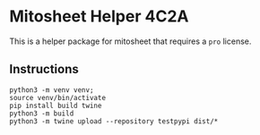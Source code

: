 # Mitosheet Helper 4C2A

This is a helper package for mitosheet that requires a `pro` license.

## Instructions

```
python3 -m venv venv;
source venv/bin/activate
pip install build twine
python3 -m build
python3 -m twine upload --repository testpypi dist/*
```